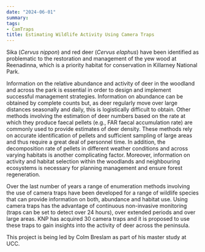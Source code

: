 ```yaml
---
date: "2024-06-01"
summary: 
tags:
- CamTraps
title: Estimating Wildlife Activity Using Camera Traps
---
```


Sika (*Cervus nippon*) and red deer (*Cervus elaphus*) have been identified as problematic to the restoration and management of the yew wood at Reenadinna, which is a priority habitat for conservation in Killarney National Park. 

Information on the relative abundance and activity of deer in the woodland and across the park is essential in order to design and implement successful management strategies. Information on abundance can be obtained by complete counts but, as deer regularly move over large distances seasonally and daily, this is logistically difficult to obtain. Other methods involving the estimation of deer numbers based on the rate at which they produce faecal pellets (e.g., FAR faecal accumulation rate) are commonly used to provide estimates of deer density. These methods rely on accurate identification of pellets and sufficient sampling of large areas and thus require a great deal of personnel time. In addition, the decomposition rate of pellets in different weather conditions and across varying habitats is another complicating factor. Moreover, information on activity and habitat selection within the woodlands and neighbouring ecosystems is necessary for planning management and ensure forest regeneration.

Over the last number of years a range of enumeration methods involving the use of camera traps have been developed for a range of wildlife species that can provide information on both, abundance and habitat use. Using camera traps has the advantage of continuous non-invasive monitoring (traps can be set to detect over 24 hours), over extended periods and over large areas. KNP has acquired 30 camera traps and it is proposed to use these traps to gain insights into the activity of deer across the peninsula.

This project is being led by Colm Breslam as part of his master study at UCC.